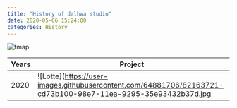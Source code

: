 ```yaml
---
title: "History of dalhwa studio"
date: 2020-05-06 15:24:00
categories: History
---
```


![tmap](https://user-images.githubusercontent.com/64881706/81246833-8f5acf80-9053-11ea-91ca-140fc1783c55.gif)

| Years | Project |
| - | - |
| 2020 | ![Lotte](https://user-images.githubusercontent.com/64881706/82163721-cd73b100-98e7-11ea-9295-35e93432b37d.jpg | width=100)|

